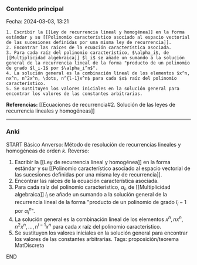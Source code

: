 ### Contenido principal

Fecha: 2024-03-03, 13:21

```ad-note
1. Escribir la [[Ley de recurrencia lineal y homogénea]] en la forma estándar y su [[Polinomio característico asociado al espacio vectorial de las sucesiones definidas por una misma ley de recurrencia]].
2. Encontrar las raíces de la ecuación característica asociada.
3. Para cada raíz del polinomio característico, $\alpha_i$, de [[Multiplicidad algebraica]] $l_i$ se añade un sumando a la solución general de la recurrencia lineal de la forma "producto de un polinomio de grado $l_i-1$ por $\alpha_i^n$".
4. La solución general es la combinación lineal de los elementos $x^n, nx^n, n^2x^n, \dots, n^{l-1}x^n$ para cada $x$ raíz del polinomio característico.
5. Se sustituyen los valores iniciales en la solución general para encontrar los valores de las constantes arbitrarias.
```


**Referencias:** [[Ecuaciones de recurrencia#2. Solución de las leyes de recurrencia lineales y homogéneas]]

---
### Anki

START
Básico
Anverso: Método de resolución de recurrencias lineales y homogéneas de orden $k$.
Reverso:
1. Escribir la [[Ley de recurrencia lineal y homogénea]] en la forma estándar y su [[Polinomio característico asociado al espacio vectorial de las sucesiones definidas por una misma ley de recurrencia]].
2. Encontrar las raíces de la ecuación característica asociada.
3. Para cada raíz del polinomio característico, $\alpha_i$, de [[Multiplicidad algebraica]] $l_i$ se añade un sumando a la solución general de la recurrencia lineal de la forma "producto de un polinomio de grado $l_i-1$ por $\alpha_i^n$".
4. La solución general es la combinación lineal de los elementos $x^n, nx^n, n^2x^n, \dots, n^{l-1}x^n$ para cada $x$ raíz del polinomio característico.
5. Se sustituyen los valores iniciales en la solución general para encontrar los valores de las constantes arbitrarias.
Tags: proposición/teorema MatDiscreta
<!--ID: 1717176517312-->
END

